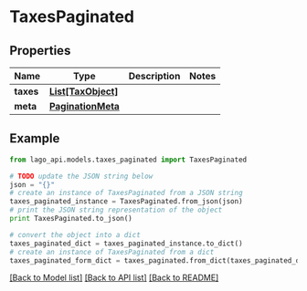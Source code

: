 # TaxesPaginated


## Properties

Name | Type | Description | Notes
------------ | ------------- | ------------- | -------------
**taxes** | [**List[TaxObject]**](TaxObject.md) |  | 
**meta** | [**PaginationMeta**](PaginationMeta.md) |  | 

## Example

```python
from lago_api.models.taxes_paginated import TaxesPaginated

# TODO update the JSON string below
json = "{}"
# create an instance of TaxesPaginated from a JSON string
taxes_paginated_instance = TaxesPaginated.from_json(json)
# print the JSON string representation of the object
print TaxesPaginated.to_json()

# convert the object into a dict
taxes_paginated_dict = taxes_paginated_instance.to_dict()
# create an instance of TaxesPaginated from a dict
taxes_paginated_form_dict = taxes_paginated.from_dict(taxes_paginated_dict)
```
[[Back to Model list]](../README.md#documentation-for-models) [[Back to API list]](../README.md#documentation-for-api-endpoints) [[Back to README]](../README.md)


